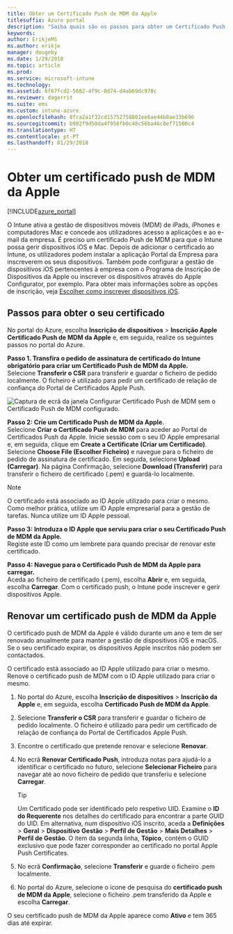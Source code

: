 ```yaml
---
title: Obter um Certificado Push de MDM da Apple
titlesuffix: Azure portal
description: "Saiba quais são os passos para obter um Certificado Push de MDM da Apple para gerir dispositivos iOS com o Intune.\""
keywords: 
author: ErikjeMS
ms.author: erikje
manager: dougeby
ms.date: 1/29/2018
ms.topic: article
ms.prod: 
ms.service: microsoft-intune
ms.technology: 
ms.assetid: 6f67fcd2-5682-4f9c-8d74-d4ab69dc978c
ms.reviewer: dagerrit
ms.suite: ems
ms.custom: intune-azure
ms.openlocfilehash: 8fca2a1f32cd15752758802ee6ae44b8ae33b696
ms.sourcegitcommit: b982f9d50da4f958fb0c48c56ba46c8ef71500c4
ms.translationtype: HT
ms.contentlocale: pt-PT
ms.lasthandoff: 01/29/2018
---
```

# <a name="get-an-apple-mdm-push-certificate"></a>Obter um certificado push de MDM da Apple

[!INCLUDE[azure_portal](./includes/azure_portal.md)]

O Intune ativa a gestão de dispositivos móveis (MDM) de iPads, iPhones e computadores Mac e concede aos utilizadores acesso a aplicações e ao e-mail da empresa. É preciso um certificado Push de MDM para que o Intune possa gerir dispositivos iOS e Mac. Depois de adicionar o certificado ao Intune, os utilizadores podem instalar a aplicação Portal da Empresa para inscreverem os seus dispositivos. Também pode configurar a gestão de dispositivos iOS pertencentes à empresa com o Programa de Inscrição de Dispositivos da Apple ou inscrever os dispositivos através do Apple Configurator, por exemplo. Para obter mais informações sobre as opções de inscrição, veja [Escolher como inscrever dispositivos iOS](enrollment-method-choose-ios.md).

## <a name="steps-to-get-your-certificate"></a>Passos para obter o seu certificado
No portal do Azure, escolha **Inscrição de dispositivos** > **Inscrição Apple** **Certificado Push de MDM da Apple** e, em seguida, realize os seguintes passos no portal do Azure.

**Passo 1. Transfira o pedido de assinatura de certificado do Intune obrigatório para criar um Certificado Push de MDM da Apple.**<br>
Selecione **Transferir o CSR** para transferir e guardar o ficheiro de pedido localmente. O ficheiro é utilizado para pedir um certificado de relação de confiança do Portal de Certificados Apple Push.

  ![Captura de ecrã da janela Configurar Certificado Push de MDM sem o Certificado Push de MDM configurado.](./media/create-mdm-push-certificate.png)

**Passo 2: Crie um Certificado Push de MDM da Apple.**<br>
Selecione **Criar o Certificado Push de MDM** para aceder ao Portal de Certificados Push da Apple. Inicie sessão com o seu ID Apple empresarial e, em seguida, clique em **Create a Certificate (Criar um Certificado)**. Selecione **Choose File (Escolher Ficheiro)** e navegue para o ficheiro de pedido de assinatura de certificado. Em seguida, selecione **Upload (Carregar)**. Na página Confirmação, selecione **Download (Transferir)** para transferir o ficheiro de certificado (.pem) e guardá-lo localmente.

> [!NOTE]
> O certificado está associado ao ID Apple utilizado para criar o mesmo. Como melhor prática, utilize um ID Apple empresarial para a gestão de tarefas. Nunca utilize um ID Apple pessoal.

**Passo 3: Introduza o ID Apple que serviu para criar o seu Certificado Push de MDM da Apple.**<br>
Registe este ID como um lembrete para quando precisar de renovar este certificado.

**Passo 4: Navegue para o Certificado Push de MDM da Apple para carregar.**<br>
Aceda ao ficheiro de certificado (.pem), escolha **Abrir** e, em seguida, escolha **Carregar**. Com o certificado push, o Intune pode inscrever e gerir dispositivos Apple.

## <a name="renew-apple-mdm-push-certificate"></a>Renovar um certificado push de MDM da Apple
O certificado push de MDM da Apple é válido durante um ano e tem de ser renovado anualmente para manter a gestão de dispositivos iOS e macOS. Se o seu certificado expirar, os dispositivos Apple inscritos não podem ser contactados.

O certificado está associado ao ID Apple utilizado para criar o mesmo. Renove o certificado push de MDM com o ID Apple utilizado para criar o mesmo.

1. No portal do Azure, escolha **Inscrição de dispositivos** > **Inscrição da Apple** e, em seguida, escolha **Certificado Push de MDM da Apple**.
2. Selecione **Transferir o CSR** para transferir e guardar o ficheiro de pedido localmente. O ficheiro é utilizado para pedir um certificado de relação de confiança do Portal de Certificados Apple Push.
3. Encontre o certificado que pretende renovar e selecione **Renovar**.
4. No ecrã **Renovar Certificado Push**, introduza notas para ajudá-lo a identificar o certificado no futuro, selecione **Selecionar Ficheiro** para navegar até ao novo ficheiro de pedido que transferiu e selecione **Carregar**.
   > [!TIP]
   > Um Certificado pode ser identificado pelo respetivo UID. Examine o **ID do Requerente** nos detalhes do certificado para encontrar a parte GUID do UID. Em alternativa, num dispositivo iOS inscrito, aceda a **Definições** > **Geral** > **Dispositivo** **Gestão** > **Perfil de Gestão** > **Mais Detalhes** > **Perfil de Gestão**. O item da segunda linha, **Tópico**, contém o GUID exclusivo que pode fazer corresponder ao certificado no portal Apple Push Certificates.
 
6. No ecrã **Confirmação**, selecione **Transferir** e guarde o ficheiro .pem localmente.
7. No portal do Azure, selecione o ícone de pesquisa do **certificado push de MDM da Apple**, selecione o ficheiro .pem transferido da Apple e escolha **Carregar**.

O seu certificado push de MDM da Apple aparece como **Ativo** e tem 365 dias até expirar.
